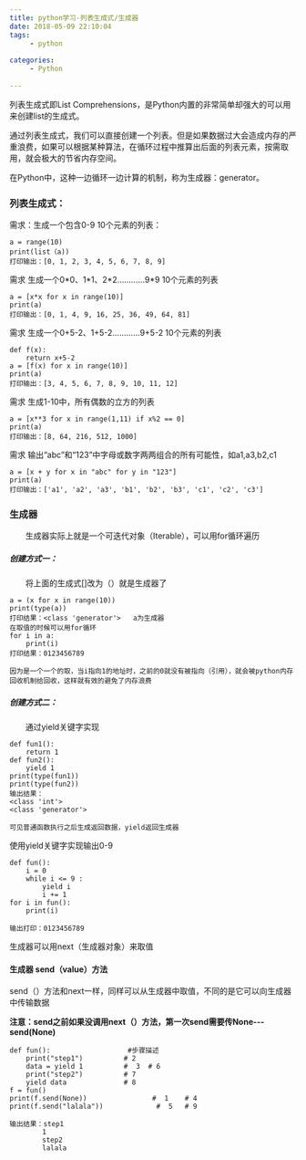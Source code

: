 ```yaml
---
title: python学习-列表生成式/生成器
date: 2018-05-09 22:10:04
tags: 
     - python
     
categories: 
     - Python
     
---
```



列表生成式即List Comprehensions，是Python内置的非常简单却强大的可以用来创建list的生成式。

通过列表生成式，我们可以直接创建一个列表。但是如果数据过大会造成内存的严重浪费，如果可以根据某种算法，在循环过程中推算出后面的列表元素，按需取用，就会极大的节省内存空间。

在Python中，这种一边循环一边计算的机制，称为生成器：generator。
<!-- more -->

### 列表生成式：
	
需求：生成一个包含0-9 10个元素的列表：
	
	a = range(10)
	print(list（a))
	打印输出：[0, 1, 2, 3, 4, 5, 6, 7, 8, 9]

需求 生成一个0\*0、1\*1、2\*2…………9\*9 10个元素的列表

	a = [x*x for x in range(10)]
	print(a)
	打印输出：[0, 1, 4, 9, 16, 25, 36, 49, 64, 81]
需求 生成一个0+5-2、1+5-2…………9+5-2 10个元素的列表

	def f(x):
		return x+5-2
	a = [f(x) for x in range(10)]
	print(a)
	打印输出：[3, 4, 5, 6, 7, 8, 9, 10, 11, 12]
需求 生成1-10中，所有偶数的立方的列表

	a = [x**3 for x in range(1,11) if x%2 == 0]
	print(a)
	打印输出：[8, 64, 216, 512, 1000]
需求 输出“abc”和“123”中字母或数字两两组合的所有可能性，如a1,a3,b2,c1

	a = [x + y for x in "abc" for y in "123"]
	print(a)
	打印输出：['a1', 'a2', 'a3', 'b1', 'b2', 'b3', 'c1', 'c2', 'c3']


### 生成器

　　生成器实际上就是一个可迭代对象（Iterable），可以用for循环遍历

	
##### 创建方式一：
　　将上面的生成式[]改为（）就是生成器了
	
	a = (x for x in range(10))
	print(type(a))
	打印结果：<class 'generator'>   a为生成器
	在取值的时候可以用for循环
	for i in a:
		print(i)
	打印结果：0123456789

	因为是一个一个的取，当i指向1的地址时，之前的0就没有被指向（引用），就会被python内存回收机制给回收，这样就有效的避免了内存浪费

##### 创建方式二：
　　通过yield关键字实现

	def fun1():
		return 1
	def fun2():
		yield 1
	print(type(fun1))
	print(type(fun2))
	输出结果：
	<class 'int'>
	<class 'generator'>

	可见普通函数执行之后生成返回数据，yield返回生成器

使用yield关键字实现输出0-9

	def fun():
		i = 0
		while i <= 9 :
			yield i
			i += 1
	for i in fun():
		print(i)

	输出打印：0123456789

生成器可以用next（生成器对象）来取值

#### 生成器 send（value）方法
send（）方法和next一样，同样可以从生成器中取值，不同的是它可以向生成器中传输数据

**注意：send之前如果没调用next（）方法，第一次send需要传None---send(None)**

	def fun():                   #步骤描述
		print("step1")			# 2
		data = yield 1			#  3  # 6
		print("step2")			# 7
		yield data				# 8
	f = fun()
	print(f.send(None))                #  1    # 4
	print(f.send("lalala"))				#  5   # 9

	输出结果：step1
			1
			step2
			lalala

